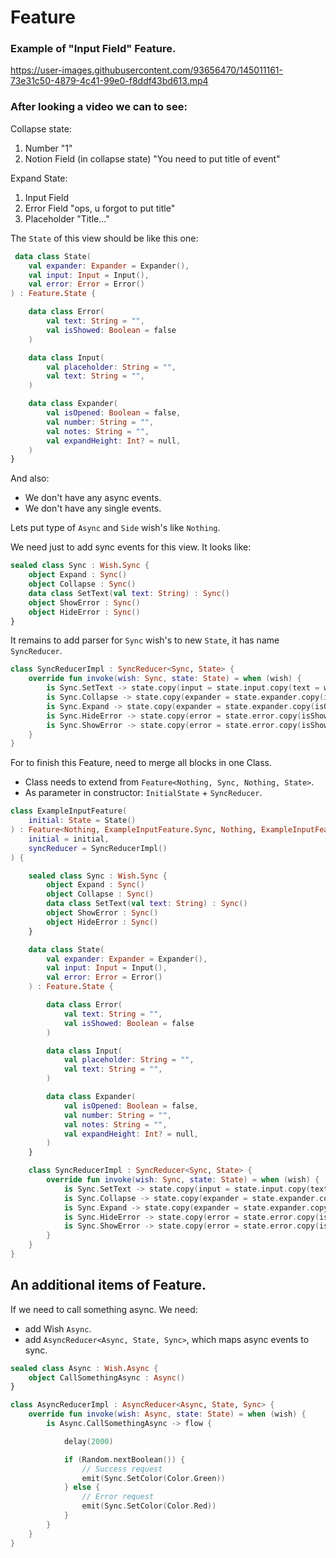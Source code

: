 # Feature

### Example of "Input Field" Feature.

https://user-images.githubusercontent.com/93656470/145011161-73e31c50-4879-4c41-99e0-f8ddf43bd613.mp4

### After looking a video we can to see:

Collapse state:

1) Number "1"
2) Notion Field (in collapse state) "You need to put title of event"

Expand State:

1) Input Field
2) Error Field "ops, u forgot to put title"
3) Placeholder "Title..."

The `State` of this view should be like this one:

```kotlin
 data class State(
    val expander: Expander = Expander(),
    val input: Input = Input(),
    val error: Error = Error()
) : Feature.State {

    data class Error(
        val text: String = "",
        val isShowed: Boolean = false
    )

    data class Input(
        val placeholder: String = "",
        val text: String = "",
    )

    data class Expander(
        val isOpened: Boolean = false,
        val number: String = "",
        val notes: String = "",
        val expandHeight: Int? = null,
    )
}
```

And also:

- We don't have any async events.
- We don't have any single events.

Lets put type of `Async` and `Side` wish's like `Nothing`.

We need just to add sync events for this view. It looks like:

```kotlin
sealed class Sync : Wish.Sync {
    object Expand : Sync()
    object Collapse : Sync()
    data class SetText(val text: String) : Sync()
    object ShowError : Sync()
    object HideError : Sync()
}
```

It remains to add parser for `Sync` wish's to new `State`, it has name `SyncReducer`.

```kotlin
class SyncReducerImpl : SyncReducer<Sync, State> {
    override fun invoke(wish: Sync, state: State) = when (wish) {
        is Sync.SetText -> state.copy(input = state.input.copy(text = wish.text))
        is Sync.Collapse -> state.copy(expander = state.expander.copy(isOpened = false))
        is Sync.Expand -> state.copy(expander = state.expander.copy(isOpened = true))
        is Sync.HideError -> state.copy(error = state.error.copy(isShowed = false))
        is Sync.ShowError -> state.copy(error = state.error.copy(isShowed = true))
    }
}
```

For to finish this Feature, need to merge all blocks in one Class.

- Class needs to extend from `Feature<Nothing, Sync, Nothing, State>`.
- As parameter in constructor: `InitialState` + `SyncReducer`.

```kotlin
class ExampleInputFeature(
    initial: State = State()
) : Feature<Nothing, ExampleInputFeature.Sync, Nothing, ExampleInputFeature.State>(
    initial = initial,
    syncReducer = SyncReducerImpl()
) {

    sealed class Sync : Wish.Sync {
        object Expand : Sync()
        object Collapse : Sync()
        data class SetText(val text: String) : Sync()
        object ShowError : Sync()
        object HideError : Sync()
    }

    data class State(
        val expander: Expander = Expander(),
        val input: Input = Input(),
        val error: Error = Error()
    ) : Feature.State {

        data class Error(
            val text: String = "",
            val isShowed: Boolean = false
        )

        data class Input(
            val placeholder: String = "",
            val text: String = "",
        )

        data class Expander(
            val isOpened: Boolean = false,
            val number: String = "",
            val notes: String = "",
            val expandHeight: Int? = null,
        )
    }

    class SyncReducerImpl : SyncReducer<Sync, State> {
        override fun invoke(wish: Sync, state: State) = when (wish) {
            is Sync.SetText -> state.copy(input = state.input.copy(text = wish.text))
            is Sync.Collapse -> state.copy(expander = state.expander.copy(isOpened = false))
            is Sync.Expand -> state.copy(expander = state.expander.copy(isOpened = true))
            is Sync.HideError -> state.copy(error = state.error.copy(isShowed = false))
            is Sync.ShowError -> state.copy(error = state.error.copy(isShowed = true))
        }
    }
}

```

## An additional items of Feature.

If we need to call something async. We need:

- add Wish `Async`.
- add `AsyncReducer<Async, State, Sync>`, which maps async events to sync.

```kotlin
sealed class Async : Wish.Async {
    object CallSomethingAsync : Async()
}
```

```kotlin
class AsyncReducerImpl : AsyncReducer<Async, State, Sync> {
    override fun invoke(wish: Async, state: State) = when (wish) {
        is Async.CallSomethingAsync -> flow {

            delay(2000)

            if (Random.nextBoolean()) {
                // Success request
                emit(Sync.SetColor(Color.Green))
            } else {
                // Error request
                emit(Sync.SetColor(Color.Red))
            }
        }
    }
}
```
